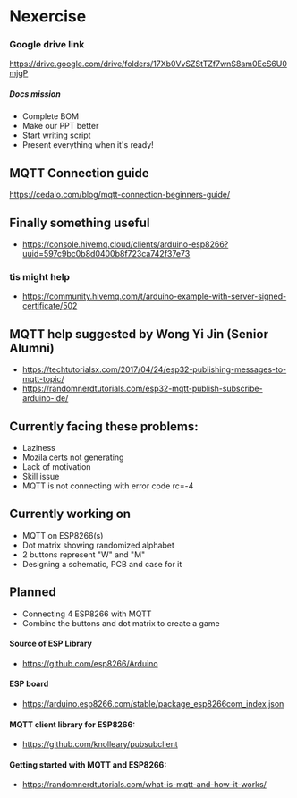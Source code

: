 # Nexercise

### Google drive link
https://drive.google.com/drive/folders/17Xb0VvSZStTZf7wnS8am0EcS6U0mjgP

##### Docs mission
- Complete BOM
- Make our PPT better
- Start writing script
- Present everything when it's ready!

## MQTT Connection guide
https://cedalo.com/blog/mqtt-connection-beginners-guide/

## Finally something useful
- https://console.hivemq.cloud/clients/arduino-esp8266?uuid=597c9bc0b8d0400b8f723ca742f37e73
### tis might help
- https://community.hivemq.com/t/arduino-example-with-server-signed-certificate/502

## MQTT help suggested by Wong Yi Jin (Senior Alumni)
- https://techtutorialsx.com/2017/04/24/esp32-publishing-messages-to-mqtt-topic/
- https://randomnerdtutorials.com/esp32-mqtt-publish-subscribe-arduino-ide/

## Currently facing these problems:
- Laziness
- Mozila certs not generating
- Lack of motivation
- Skill issue
- MQTT is not connecting with error code                   rc=-4

## Currently working on
- MQTT on ESP8266(s)
- Dot matrix showing randomized alphabet
- 2 buttons represent "W" and "M" 
- Designing a schematic, PCB and case for it

## Planned
- Connecting 4 ESP8266 with MQTT
- Combine the buttons and dot matrix to create a game

#### Source of ESP Library 
- https://github.com/esp8266/Arduino

#### ESP board 
- https://arduino.esp8266.com/stable/package_esp8266com_index.json

#### MQTT client library for ESP8266: 
- https://github.com/knolleary/pubsubclient

#### Getting started with MQTT and ESP8266: 
- https://randomnerdtutorials.com/what-is-mqtt-and-how-it-works/
